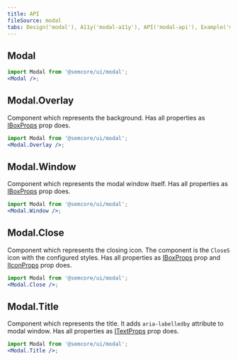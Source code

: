 ```yaml
---
title: API
fileSource: modal
tabs: Design('modal'), A11y('modal-a11y'), API('modal-api'), Example('modal-code'), Changelog('modal-changelog')
---
```


## Modal

```jsx
import Modal from '@semcore/ui/modal';
<Modal />;
```

<TypesView type="ModalProps" :types={...types} />

## Modal.Overlay

Component which represents the background. Has all properties as [IBoxProps](/layout/box-system/box-api) prop does.

```jsx
import Modal from '@semcore/ui/modal';
<Modal.Overlay />;
```

## Modal.Window

Component which represents the modal window itself. Has all properties as [IBoxProps](/layout/box-system/box-api) prop does.

```jsx
import Modal from '@semcore/ui/modal';
<Modal.Window />;
```

## Modal.Close

Component which represents the closing icon. The component is the `CloseS` icon with the configured styles. Has all properties as [IBoxProps](/layout/box-system/box-api) prop and [IIconProps](/style/icon/icon-api) prop does.

```jsx
import Modal from '@semcore/ui/modal';
<Modal.Close />;
```

## Modal.Title

Component which represents the title. It adds `aria-labelledby` attribute to modal window. Has all properties as [ITextProps](/style/typography/typography-api) prop does.

```jsx
import Modal from '@semcore/ui/modal';
<Modal.Title />;
```

<script setup>import { data as types } from '@types.data.ts';</script>